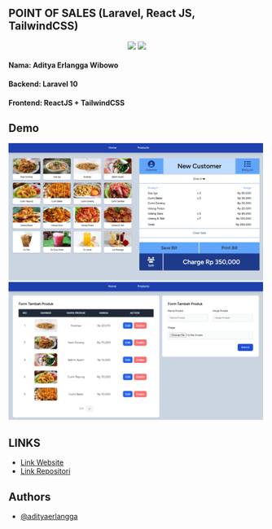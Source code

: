 ## POINT OF SALES (Laravel, React JS, TailwindCSS)

<p align="center">
<img src="https://raw.githubusercontent.com/laravel/art/master/logo-lockup/5%20SVG/2%20CMYK/1%20Full%20Color/laravel-logolockup-cmyk-red.svg" width="300">
<img src="https://logos-download.com/wp-content/uploads/2016/09/React_logo_wordmark.png" width="260">
</p>

#### Nama: Aditya Erlangga Wibowo
#### Backend: Laravel 10
#### Frontend: ReactJS + TailwindCSS


## Demo

<img src="./public/assets/demo1.png" width="500">
<img src="./public/assets/demo2.png" width="500">

## LINKS

 - [Link Website](https://pos.adityaerlangga.me)
 - [Link Repositori](https://github.com/adityaerlangga/laravel-react-point-of-sales)


## Authors

- [@adityaerlangga](https://www.github.com/adityaerlangga)


